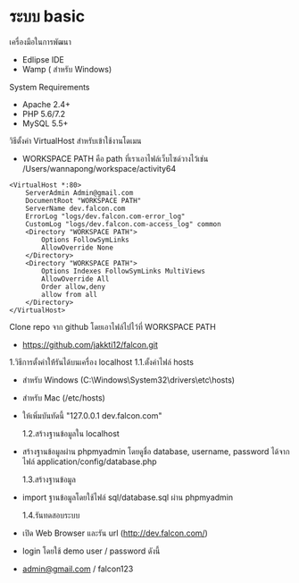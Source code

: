 # ระบบ basic

เครื่องมือในการพัฒนา

- Edlipse IDE
- Wamp ( สำหรับ Windows)

System Requirements

- Apache 2.4+
- PHP 5.6/7.2
- MySQL 5.5+

วิธีตั้งค่า VirtualHost สำหรับเข้าใช้งานโดเมน

- WORKSPACE PATH คือ path ที่เราเอาไฟล์เว็บไซด์วางไว้เช่น /Users/wannapong/workspace/activity64

```
<VirtualHost *:80>
    ServerAdmin Admin@gmail.com
    DocumentRoot "WORKSPACE PATH"
    ServerName dev.falcon.com
    ErrorLog "logs/dev.falcon.com-error_log"
    CustomLog "logs/dev.falcon.com-access_log" common
    <Directory "WORKSPACE PATH">
        Options FollowSymLinks
        AllowOverride None
    </Directory>
    <Directory "WORKSPACE PATH">
        Options Indexes FollowSymLinks MultiViews
        AllowOverride All
        Order allow,deny
        allow from all
    </Directory>
</VirtualHost>
```

Clone repo จาก github โดยเอาไฟล์ไปไว้ที่ WORKSPACE PATH

- https://github.com/jakkti12/falcon.git

1.วิธีการตั้งค่าให้้รันได้บนเครื่อง localhost
1.1.ตั้งค่าไฟล์ hosts

- สำหรับ Windows (C:\Windows\System32\drivers\etc\hosts)
- สำหรับ Mac (/etc/hosts)
- ให้เพิ่มบันทัดนี้ "127.0.0.1 dev.falcon.com"

  1.2.สร้างฐานข้อมูลใน localhost

- สร้างฐานข้อมูลผ่าน phpmyadmin โดยดูชื่อ database, username, password ได้จากไฟล์ application/config/database.php

  1.3.สร้างฐานข้อมูล

- import ฐานข้อมูลโดยใช้ไฟล์ sql/database.sql ผ่าน phpmyadmin

  1.4.รันทดสอบระบบ

- เปิด Web Browser และรัน url (http://dev.falcon.com/)
- login โดยใช้ demo user / password ดังนี้
- admin@gmail.com / falcon123
